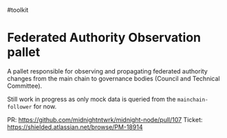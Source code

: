 #toolkit
# Federated Authority Observation pallet

A pallet responsible for observing and propagating federated authority changes from the main chain to governance bodies (Council and Technical Committee).

Still work in progress as only mock data is queried from the `mainchain-follower` for now.

PR: https://github.com/midnightntwrk/midnight-node/pull/107
Ticket: https://shielded.atlassian.net/browse/PM-18914
